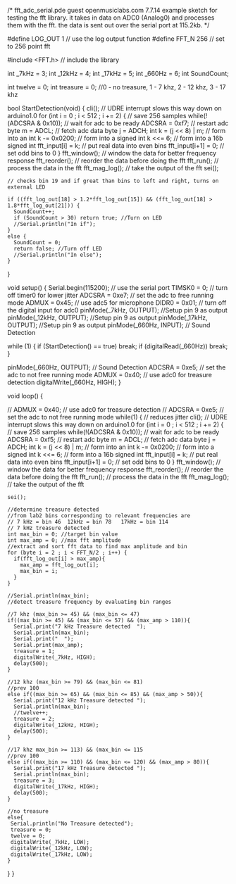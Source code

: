 /*
fft_adc_serial.pde
guest openmusiclabs.com 7.7.14
example sketch for testing the fft library.
it takes in data on ADC0 (Analog0) and processes them
with the fft. the data is sent out over the serial
port at 115.2kb.
*/

#define LOG_OUT 1 // use the log output function
#define FFT_N 256 // set to 256 point fft

#include <FFT.h> // include the library

int _7kHz = 3;
int _12kHz = 4;
int _17kHz = 5;
int _660Hz = 6;
int SoundCount;

int twelve = 0; 
int treasure = 0; //0 - no treasure, 1 - 7 khz, 2 - 12 khz, 3 - 17 khz

bool StartDetection(void) {
    cli();  // UDRE interrupt slows this way down on arduino1.0
        for (int i = 0 ; i < 512 ; i += 2) { // save 256 samples
          while(!(ADCSRA & 0x10)); // wait for adc to be ready
          ADCSRA = 0xf7; // restart adc
          byte m = ADCL; // fetch adc data
          byte j = ADCH;
          int k = (j << 8) | m; // form into an int
          k -= 0x0200; // form into a signed int
          k <<= 6; // form into a 16b signed int
          fft_input[i] = k; // put real data into even bins
          fft_input[i+1] = 0; // set odd bins to 0
        }
        fft_window(); // window the data for better frequency response
        fft_reorder(); // reorder the data before doing the fft
        fft_run(); // process the data in the fft
        fft_mag_log(); // take the output of the fft
        sei();
    
    // checks bin 19 and if great than bins to left and right, turns on external LED
    
    if ((fft_log_out[18] > 1.2*fft_log_out[15]) && (fft_log_out[18] > 1.8*fft_log_out[21])) {
      SoundCount++;
      if (SoundCount > 30) return true; //Turn on LED
      //Serial.println("In if");
    }
    else {
      SoundCount = 0;
      return false; //Turn off LED
      //Serial.println("In else");
    }
}

void setup() {
  Serial.begin(115200); // use the serial port
  TIMSK0 = 0; // turn off timer0 for lower jitter
  ADCSRA = 0xe7; // set the adc to free running mode
  ADMUX = 0x45; // use adc5 for microphone
  DIDR0 = 0x01; // turn off the digital input for adc0
  pinMode(_7kHz, OUTPUT); //Setup pin 9 as output
  pinMode(_12kHz, OUTPUT); //Setup pin 9 as output
  pinMode(_17kHz, OUTPUT); //Setup pin 9 as output
  pinMode(_660Hz, INPUT); // Sound Detection

while (1) {
if (StartDetection() == true) break;
if (digitalRead(_660Hz)) break;
}

pinMode(_660Hz, OUTPUT); // Sound Detection
ADCSRA = 0xe5; // set the adc to not free running mode
ADMUX = 0x40; // use adc0 for treasure detection
digitalWrite(_660Hz, HIGH);
}

void loop() {

 // ADMUX = 0x40; // use adc0 for treasure detection
 // ADCSRA = 0xe5; // set the adc to not free running mode
  while(1) { // reduces jitter
    cli();  // UDRE interrupt slows this way down on arduino1.0
    for (int i = 0 ; i < 512 ; i += 2) { // save 256 samples
      while(!(ADCSRA & 0x10)); // wait for adc to be ready
      ADCSRA = 0xf5; // restart adc
      byte m = ADCL; // fetch adc data
      byte j = ADCH;
      int k = (j << 8) | m; // form into an int
      k -= 0x0200; // form into a signed int
      k <<= 6; // form into a 16b signed int
      fft_input[i] = k; // put real data into even bins
      fft_input[i+1] = 0; // set odd bins to 0
    }
    fft_window(); // window the data for better frequency response
    fft_reorder(); // reorder the data before doing the fft
    fft_run(); // process the data in the fft
    fft_mag_log(); // take the output of the fft

    sei();

    //determine treasure detected
    //from lab2 bins corresponding to relevant frequencies are
    // 7 kHz = bin 46  12kHz = bin 78   17kHz = bin 114
    // 7 kHz treasure detected
    int max_bin = 0; //target bin value
    int max_amp = 0; //max fft amplitude
    //extract and sort fft data to find max amplitude and bin 
    for (byte i = 2 ; i < FFT_N/2 ; i++) { 
      if(fft_log_out[i] > max_amp){
        max_amp = fft_log_out[i];
        max_bin = i;
      }
    }
    
    //Serial.println(max_bin); 
    //detect treasure frequency by evaluating bin ranges
    
    //7 khz (max_bin >= 45) && (max_bin <= 47)
    if((max_bin >= 45) && (max_bin <= 57) && (max_amp > 110)){
      Serial.print("7 kHz Treasure detected  ");
      Serial.println(max_bin);
      Serial.print("  ");
      Serial.print(max_amp);
      treasure = 1; 
      digitalWrite(_7kHz, HIGH);
      delay(500);
    }

    //12 khz (max_bin >= 79) && (max_bin <= 81)
    //prev 100
    else if((max_bin >= 65) && (max_bin <= 85) && (max_amp > 50)){
      Serial.print("12 kHz Treasure detected ");
      Serial.println(max_bin);
      //twelve++;
      treasure = 2; 
      digitalWrite(_12kHz, HIGH);
      delay(500);
    }
    
    //17 khz max_bin >= 113) && (max_bin <= 115
    //prev 100
    else if((max_bin >= 110) && (max_bin <= 120) && (max_amp > 80)){
      Serial.print("17 kHz Treasure detected ");
      Serial.println(max_bin);
      treasure = 3; 
      digitalWrite(_17kHz, HIGH);
      delay(500);
    }
    
    //no treasure
    else{
     Serial.println("No Treasure detected");
     treasure = 0; 
     twelve = 0;
     digitalWrite(_7kHz, LOW);
     digitalWrite(_12kHz, LOW);
     digitalWrite(_17kHz, LOW);
    }
  }
}
